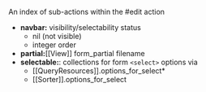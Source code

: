 An index of sub-actions within the #edit action

- **navbar:** visibility/selectability status
	- nil (not visible)
	- integer order
- **partial:**[[View]] form_partial filename
- **selectable:**: collections for form `<select>` options via
	- [[QueryResources]].options_for_select*
	- [[Sorter]].options_for_select
